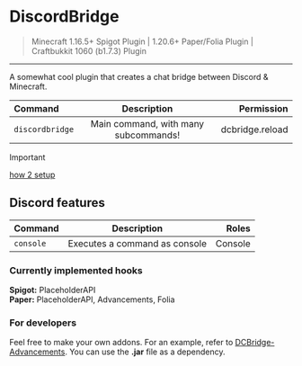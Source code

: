 # DiscordBridge

> Minecraft 1.16.5+ Spigot Plugin | 1.20.6+ Paper/Folia Plugin | Craftbukkit 1060 (b1.7.3) Plugin  
---

A somewhat cool plugin that creates a chat bridge between Discord & Minecraft.

| Command | Description | Permission |
|:---|:---:|---:|
| `discordbridge` | Main command, with many subcommands! | dcbridge.reload |

> [!IMPORTANT]  
> [how 2 setup](https://github.com/Lukiiy/DiscordBridge/wiki/Setup)

## Discord features

| Command         |          Description          |        Roles |
|:----------------|:-----------------------------:|-------------:|
| `console`       | Executes a command as console |      Console |

### Currently implemented hooks

**Spigot:** PlaceholderAPI  
**Paper:** PlaceholderAPI, Advancements, Folia

### For developers

Feel free to make your own addons. For an example, refer to [DCBridge-Advancements](https://github.com/Lukiiy/DCBridge-Advancements).
You can use the **.jar** file as a dependency.
